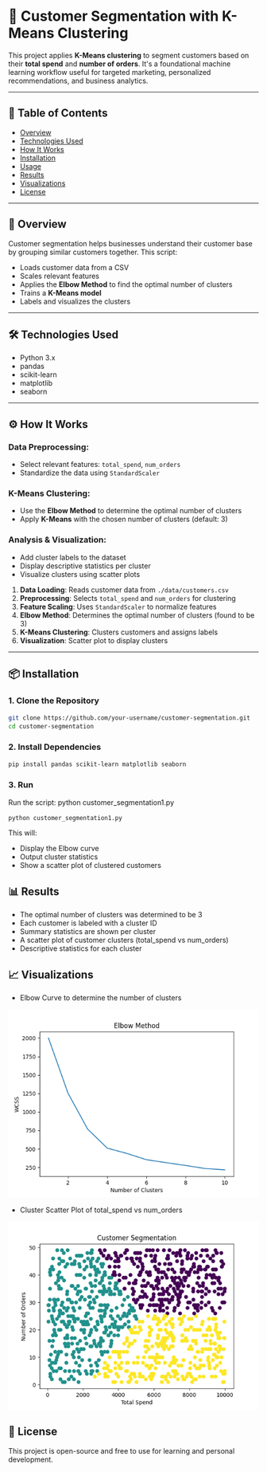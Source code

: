 # 🧠 Customer Segmentation with K-Means Clustering

This project applies **K-Means clustering** to segment customers based on their **total spend** and **number of orders**. It's a foundational machine learning workflow useful for targeted marketing, personalized recommendations, and business analytics.

---

## 📌 Table of Contents

- [Overview](#overview)
- [Technologies Used](#technologies-used)
- [How It Works](#how-it-works)
- [Installation](#installation)
- [Usage](#run)
- [Results](#results)
- [Visualizations](#visualizations)
- [License](#license)


---

## 🧩 Overview

Customer segmentation helps businesses understand their customer base by grouping similar customers together. This script:

- Loads customer data from a CSV
- Scales relevant features
- Applies the **Elbow Method** to find the optimal number of clusters
- Trains a **K-Means model**
- Labels and visualizes the clusters

---

## 🛠 Technologies Used

- Python 3.x
- pandas
- scikit-learn
- matplotlib
- seaborn

---

## ⚙️ How It Works

### **Data Preprocessing**:
   - Select relevant features: `total_spend`, `num_orders`
   - Standardize the data using `StandardScaler`

###  **K-Means Clustering**:
   - Use the **Elbow Method** to determine the optimal number of clusters
   - Apply **K-Means** with the chosen number of clusters (default: 3)

###  **Analysis & Visualization**:
   - Add cluster labels to the dataset
   - Display descriptive statistics per cluster
   - Visualize clusters using scatter plots


1. **Data Loading**: Reads customer data from `./data/customers.csv`
2. **Preprocessing**: Selects `total_spend` and `num_orders` for clustering
3. **Feature Scaling**: Uses `StandardScaler` to normalize features
4. **Elbow Method**: Determines the optimal number of clusters (found to be 3)
5. **K-Means Clustering**: Clusters customers and assigns labels
6. **Visualization**: Scatter plot to display clusters

---

## 📦 Installation

### 1. Clone the Repository

```bash
git clone https://github.com/your-username/customer-segmentation.git
cd customer-segmentation
```

### 2. Install Dependencies

```bash
pip install pandas scikit-learn matplotlib seaborn
```

### 3. Run
Run the script:
python customer_segmentation1.py

```bash
python customer_segmentation1.py
```

This will:
- Display the Elbow curve
- Output cluster statistics
- Show a scatter plot of clustered customers

## 📊 Results
- The optimal number of clusters was determined to be 3
- Each customer is labeled with a cluster ID
- Summary statistics are shown per cluster
- A scatter plot of customer clusters (total_spend vs num_orders)
- Descriptive statistics for each cluster


## 📈 Visualizations
- Elbow Curve to determine the number of clusters

![Customer Segmentation](images/cust1_1.png)

- Cluster Scatter Plot of total_spend vs num_orders

![Customer Segmentation](images/cust1_2.png)


## 📜 License
This project is open-source and free to use for learning and personal development.





